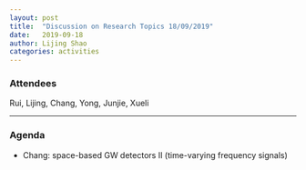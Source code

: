 ```yaml
---
layout: post
title:  "Discussion on Research Topics 18/09/2019"
date:   2019-09-18
author: Lijing Shao
categories: activities
---
```



### Attendees

Rui, Lijing, Chang, Yong, Junjie, Xueli

---

### Agenda

- Chang: space-based GW detectors II (time-varying frequency signals)
